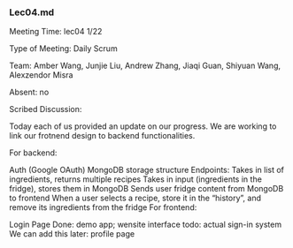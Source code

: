 ### Lec04.md

Meeting Time: lec04 1/22

Type of Meeting: Daily Scrum

Team: Amber Wang, Junjie Liu, Andrew Zhang, Jiaqi Guan, Shiyuan Wang, Alexzendor Misra

Absent: no

Scribed Discussion:

Today each of us provided an update on our progress. We are working to link our frotnend design to backend functionalities.

For backend:

Auth (Google OAuth)
MongoDB storage structure
Endpoints:
Takes in list of ingredients, returns multiple recipes
Takes in input (ingredients in the fridge), stores them in MongoDB
Sends user fridge content from MongoDB to frontend
When a user selects a recipe, store it in the “history”, and remove its ingredients from the fridge
For frontend:

Login Page
Done: demo app; wensite interface
todo: actual sign-in system
We can add this later: profile page